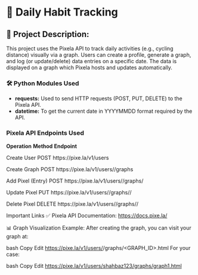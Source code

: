 # 📝 Daily Habit Tracking
<h2>📌 Project Description:</h2>
<p>This project uses the Pixela API to track daily activities (e.g., cycling distance) visually via a graph. Users can create a profile, generate a graph, and log (or update/delete) data entries on a specific date. The data is displayed on a graph which Pixela hosts and updates automatically.</p>
<h3>🛠️ Python Modules Used</h3>
<ul>
  <li><strong>requests:</strong>	Used to send HTTP requests (POST, PUT, DELETE) to the Pixela API.</li>
  <li><strong>datetime:</strong>	To get the current date in YYYYMMDD format required by the API.</li>
</ul>
<h3>Pixela API Endpoints Used</h3>
<p><strong>Operation</strong>	<strong>Method</strong>	<strong>Endpoint</strong></p>
<p>Create User	POST	https://pixe.la/v1/users</p>
<p>Create Graph	POST	https://pixe.la/v1/users/<USERNAME>/graphs</p>
<p>Add Pixel (Entry)	POST	https://pixe.la/v1/users/<USERNAME>/graphs/<GRAPH_ID></p>
<p>Update Pixel	PUT	https://pixe.la/v1/users/<USERNAME>/graphs/<GRAPH_ID>/<DATE></p>
<p>Delete Pixel	DELETE	https://pixe.la/v1/users/<USERNAME>/graphs/<GRAPH_ID>/<DATE></p>







Important Links
✅ Pixela API Documentation: https://docs.pixe.la/

📊 Graph Visualization Example:
After creating the graph, you can visit your graph at:

bash
Copy
Edit
https://pixe.la/v1/users/<USERNAME>/graphs/<GRAPH_ID>.html
For your case:

bash
Copy
Edit
https://pixe.la/v1/users/shahbaz123/graphs/graph1.html
